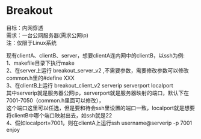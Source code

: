 # Breakout
目标：内网穿透<br>
需求：一台公网服务器(需求公网ip)<br>
注：仅限于Linux系统<br>

现有clientA、clientB、server，想要clientA连内网中的clientB，以ssh为例:<br>
1、makefile目录下执行make<br>
2、在server上运行  breakout_server_v2  ,不需要参数，需要修改参数可以修改common.h里的#define XXX<br>
3、在clientB上运行   breakout_client_v2 serverip serverport  localport<br>
其中serverip就是服务器公网ip，serverport就是服务器映射的端口，默认下在7001-7050（common.h里面可以修改），<br>这个端口这里可以任选，但是要和待会ssh里设置的端口一致，localport就是想要将clientB中哪个端口映射出去，如ssh就是22<br>
4、假如localport=7001，则在clientA上运行ssh username@serverip -p 7001<br>
enjoy<br>
